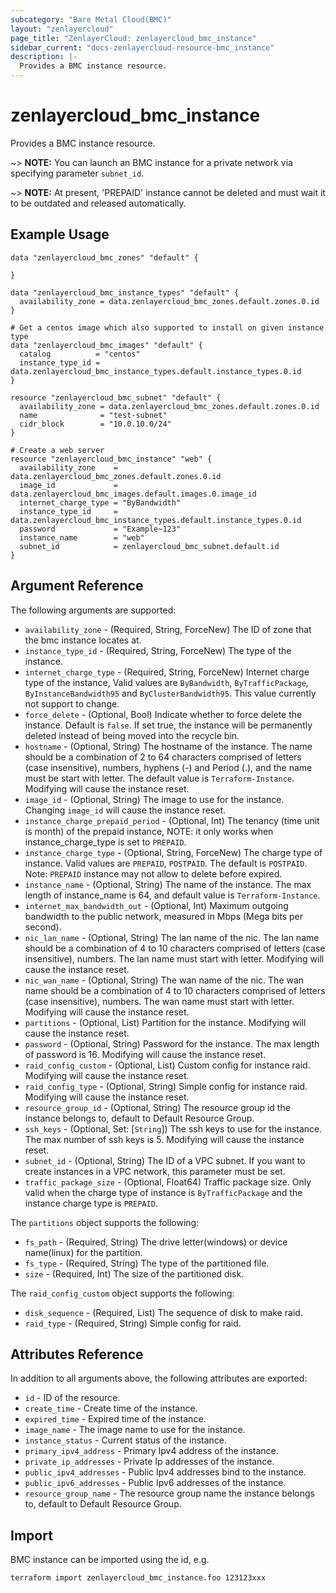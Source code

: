 ```yaml
---
subcategory: "Bare Metal Cloud(BMC)"
layout: "zenlayercloud"
page_title: "ZenlayerCloud: zenlayercloud_bmc_instance"
sidebar_current: "docs-zenlayercloud-resource-bmc_instance"
description: |-
  Provides a BMC instance resource.
---
```


# zenlayercloud_bmc_instance

Provides a BMC instance resource.

~> **NOTE:** You can launch an BMC instance for a private network via specifying parameter `subnet_id`.

~> **NOTE:** At present, 'PREPAID' instance cannot be deleted and must wait it to be outdated and released automatically.

## Example Usage

```hcl
data "zenlayercloud_bmc_zones" "default" {

}

data "zenlayercloud_bmc_instance_types" "default" {
  availability_zone = data.zenlayercloud_bmc_zones.default.zones.0.id
}

# Get a centos image which also supported to install on given instance type
data "zenlayercloud_bmc_images" "default" {
  catalog          = "centos"
  instance_type_id = data.zenlayercloud_bmc_instance_types.default.instance_types.0.id
}

resource "zenlayercloud_bmc_subnet" "default" {
  availability_zone = data.zenlayercloud_bmc_zones.default.zones.0.id
  name              = "test-subnet"
  cidr_block        = "10.0.10.0/24"
}

# Create a web server
resource "zenlayercloud_bmc_instance" "web" {
  availability_zone    = data.zenlayercloud_bmc_zones.default.zones.0.id
  image_id             = data.zenlayercloud_bmc_images.default.images.0.image_id
  internet_charge_type = "ByBandwidth"
  instance_type_id     = data.zenlayercloud_bmc_instance_types.default.instance_types.0.id
  password             = "Example~123"
  instance_name        = "web"
  subnet_id            = zenlayercloud_bmc_subnet.default.id
}
```

## Argument Reference

The following arguments are supported:

* `availability_zone` - (Required, String, ForceNew) The ID of zone that the bmc instance locates at.
* `instance_type_id` - (Required, String, ForceNew) The type of the instance.
* `internet_charge_type` - (Required, String, ForceNew) Internet charge type of the instance, Valid values are `ByBandwidth`, `ByTrafficPackage`, `ByInstanceBandwidth95` and `ByClusterBandwidth95`. This value currently not support to change.
* `force_delete` - (Optional, Bool) Indicate whether to force delete the instance. Default is `false`. If set true, the instance will be permanently deleted instead of being moved into the recycle bin.
* `hostname` - (Optional, String) The hostname of the instance. The name should be a combination of 2 to 64 characters comprised of letters (case insensitive), numbers, hyphens (-) and Period (.), and the name must be start with letter. The default value is `Terraform-Instance`. Modifying will cause the instance reset.
* `image_id` - (Optional, String) The image to use for the instance. Changing `image_id` will cause the instance reset.
* `instance_charge_prepaid_period` - (Optional, Int) The tenancy (time unit is month) of the prepaid instance, NOTE: it only works when instance_charge_type is set to `PREPAID`.
* `instance_charge_type` - (Optional, String, ForceNew) The charge type of instance. Valid values are `PREPAID`, `POSTPAID`. The default is `POSTPAID`. Note: `PREPAID` instance may not allow to delete before expired.
* `instance_name` - (Optional, String) The name of the instance. The max length of instance_name is 64, and default value is `Terraform-Instance`.
* `internet_max_bandwidth_out` - (Optional, Int) Maximum outgoing bandwidth to the public network, measured in Mbps (Mega bits per second).
* `nic_lan_name` - (Optional, String) The lan name of the nic. The lan name should be a combination of 4 to 10 characters comprised of letters (case insensitive), numbers. The lan name must start with letter. Modifying will cause the instance reset.
* `nic_wan_name` - (Optional, String) The wan name of the nic. The wan name should be a combination of 4 to 10 characters comprised of letters (case insensitive), numbers. The wan name must start with letter. Modifying will cause the instance reset.
* `partitions` - (Optional, List) Partition for the instance. Modifying will cause the instance reset.
* `password` - (Optional, String) Password for the instance. The max length of password is 16. Modifying will cause the instance reset.
* `raid_config_custom` - (Optional, List) Custom config for instance raid. Modifying will cause the instance reset.
* `raid_config_type` - (Optional, String) Simple config for instance raid. Modifying will cause the instance reset.
* `resource_group_id` - (Optional, String) The resource group id the instance belongs to, default to Default Resource Group.
* `ssh_keys` - (Optional, Set: [`String`]) The ssh keys to use for the instance. The max number of ssh keys is 5. Modifying will cause the instance reset.
* `subnet_id` - (Optional, String) The ID of a VPC subnet. If you want to create instances in a VPC network, this parameter must be set.
* `traffic_package_size` - (Optional, Float64) Traffic package size. Only valid when the charge type of instance is `ByTrafficPackage` and the instance charge type is `PREPAID`.

The `partitions` object supports the following:

* `fs_path` - (Required, String) The drive letter(windows) or device name(linux) for the partition.
* `fs_type` - (Required, String) The type of the partitioned file.
* `size` - (Required, Int) The size of the partitioned disk.

The `raid_config_custom` object supports the following:

* `disk_sequence` - (Required, List) The sequence of disk to make raid.
* `raid_type` - (Required, String) Simple config for raid.

## Attributes Reference

In addition to all arguments above, the following attributes are exported:

* `id` - ID of the resource.
* `create_time` - Create time of the instance.
* `expired_time` - Expired time of the instance.
* `image_name` - The image name to use for the instance.
* `instance_status` - Current status of the instance.
* `primary_ipv4_address` - Primary Ipv4 address of the instance.
* `private_ip_addresses` - Private Ip addresses of the instance.
* `public_ipv4_addresses` - Public Ipv4 addresses bind to the instance.
* `public_ipv6_addresses` - Public Ipv6 addresses of the instance.
* `resource_group_name` - The resource group name the instance belongs to, default to Default Resource Group.


## Import

BMC instance can be imported using the id, e.g.

```
terraform import zenlayercloud_bmc_instance.foo 123123xxx
```

